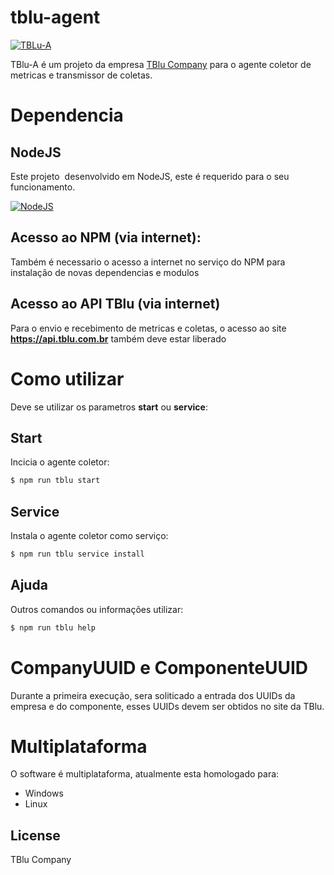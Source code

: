 # tblu-agent
[![TBLu-A](https://tblu.com.br/static/smallLogo.png)](https://tblu.com.br)

TBlu-A é um projeto da empresa [TBlu Company](https://tblu.com.br) para o agente coletor de metricas e transmissor de coletas.

# Dependencia

## NodeJS
Este projeto  desenvolvido em NodeJS, este é requerido para o seu funcionamento.

[![NodeJS](https://github.com/nodejs/nodejs.org/blob/master/static/images/logos/nodejs.png)](https://nodejs.org)


## Acesso ao NPM (via internet):
Também é necessario o acesso a internet no serviço do NPM para instalação de novas dependencias e modulos

## Acesso ao API TBlu (via internet)
Para o envio e recebimento de metricas e coletas, o acesso ao site **https://api.tblu.com.br** também deve estar liberado

# Como utilizar
Deve se utilizar os parametros **start** ou **service**:

## Start
Incicia o agente coletor:
```sh
$ npm run tblu start
```

## Service
Instala o agente coletor como serviço:
```sh
$ npm run tblu service install
```
## Ajuda
Outros comandos ou informações utilizar:
```sh
$ npm run tblu help
```



# CompanyUUID e ComponenteUUID
Durante a primeira execução, sera soliticado a entrada dos UUIDs da empresa e do componente, esses UUIDs devem ser obtidos no site da TBlu.

# Multiplataforma
O software é multiplataforma, atualmente esta homologado para:
- Windows
- Linux

License
----

TBlu Company

